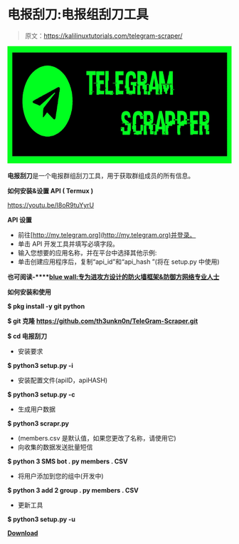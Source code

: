 # 电报刮刀:电报组刮刀工具

> 原文：<https://kalilinuxtutorials.com/telegram-scraper/>

[![TeleGram-Scraper : Telegram Group Scraper Tool](img//5fb99f091ff167efc01eb9d8c3568c92.png "TeleGram-Scraper : Telegram Group Scraper Tool")](https://1.bp.blogspot.com/-oDK0MHt9N5c/XinTaTxnsOI/AAAAAAAAEjU/GHCcylj2bC01QsE6nW8GzPHyWtjqv-pDgCLcBGAsYHQ/s1600/20191203_205322.png)

**电报刮刀**是一个电报群组刮刀工具，用于获取群组成员的所有信息。

**如何安装&设置 API ( Termux )**

https://youtu.be/I8oR9tuYyrU

**API 设置**

*   前往[http://my.telegram.org](http://my.telegram.org)并登录。
*   单击 API 开发工具并填写必填字段。
*   输入您想要的应用名称，并在平台中选择其他示例:
*   单击创建应用程序后，复制“api_id”和“api_hash ”(将在 setup.py 中使用)

**也可阅读-****[blue wall:专为进攻方设计的防火墙框架&防御方网络专业人士](https://kalilinuxtutorials.com/bluewall/)**

**如何安装和使用**

**$ pkg install -y git python**

**$ git 克隆 https://github.com/th3unkn0n/TeleGram-Scraper.git**

**$ cd 电报刮刀**

*   安装要求

**$ python3 setup.py -i**

*   安装配置文件(apiID，apiHASH)

**$ python3 setup.py -c**

*   生成用户数据

**$ python3 scrapr.py**

*   (members.csv 是默认值，如果您更改了名称，请使用它)
*   向收集的数据发送批量短信

**$ python 3 SMS bot . py members . CSV**

*   将用户添加到您的组中(开发中)

**$ python 3 add 2 group . py members . CSV**

*   更新工具

**$ python3 setup.py -u**

[**Download**](https://github.com/th3unkn0n/TeleGram-Scraper)
